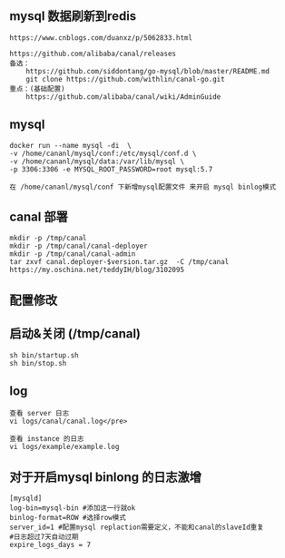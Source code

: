 ## mysql 数据刷新到redis 
    
    https://www.cnblogs.com/duanxz/p/5062833.html
    
    https://github.com/alibaba/canal/releases
    备选：
        https://github.com/siddontang/go-mysql/blob/master/README.md
        git clone https://github.com/withlin/canal-go.git
    重点：(基础配置)
        https://github.com/alibaba/canal/wiki/AdminGuide
## mysql
    docker run --name mysql -di  \
    -v /home/cananl/mysql/conf:/etc/mysql/conf.d \
    -v /home/cananl/mysql/data:/var/lib/mysql \
    -p 3306:3306 -e MYSQL_ROOT_PASSWORD=root mysql:5.7
    
    在 /home/cananl/mysql/conf 下新增mysql配置文件 来开启 mysql binlog模式
   
## canal 部署
    mkdir -p /tmp/canal
    mkdir -p /tmp/canal/canal-deployer
    mkdir -p /tmp/canal/canal-admin
    tar zxvf canal.deployer-$version.tar.gz  -C /tmp/canal
    https://my.oschina.net/teddyIH/blog/3102095
    
## 配置修改

## 启动&关闭 (/tmp/canal)
    sh bin/startup.sh
    sh bin/stop.sh
## log
    查看 server 日志
    vi logs/canal/canal.log</pre>
    
    查看 instance 的日志
    vi logs/example/example.log
    
    
## 对于开启mysql binlong 的日志激增
    [mysqld]  
    log-bin=mysql-bin #添加这一行就ok  
    binlog-format=ROW #选择row模式  
    server_id=1 #配置mysql replaction需要定义，不能和canal的slaveId重复
    #日志超过7天自动过期
    expire_logs_days = 7